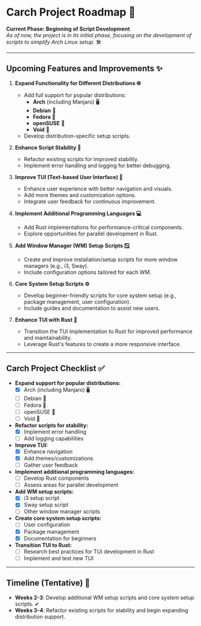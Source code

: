# Carch Project Roadmap 🚀

**Current Phase: Beginning of Script Development**  
*As of now, the project is in its initial phase, focusing on the development of scripts to simplify Arch Linux setup.* 🛠️

---

## Upcoming Features and Improvements ✨

1. **Expand Functionality for Different Distributions 🌐**
   - Add full support for popular distributions:
     - **Arch** (including Manjaro) 🖥️
     - **Debian** 🐧
     - **Fedora** 🍕
     - **openSUSE** 🐢
     - **Void** 🌌
   - Develop distribution-specific setup scripts.

2. **Enhance Script Stability 🔧**
   - Refactor existing scripts for improved stability.
   - Implement error handling and logging for better debugging.

3. **Improve TUI (Text-based User Interface) 🎨**
   - Enhance user experience with better navigation and visuals.
   - Add more themes and customization options.
   - Integrate user feedback for continuous improvement.

4. **Implement Additional Programming Languages 💻**
   - Add Rust implementations for performance-critical components.
   - Explore opportunities for parallel development in Rust.

5. **Add Window Manager (WM) Setup Scripts 🪟**
   - Create and improve installation/setup scripts for more window managers (e.g., i3, Sway).
   - Include configuration options tailored for each WM.

6. **Core System Setup Scripts ⚙️**
   - Develop beginner-friendly scripts for core system setup (e.g., package management, user configuration).
   - Include guides and documentation to assist new users.

7. **Enhance TUI with Rust 🦀**
   - Transition the TUI implementation to Rust for improved performance and maintainability.
   - Leverage Rust's features to create a more responsive interface.

---

## Carch Project Checklist ✅

- **Expand support for popular distributions:**
  - [x] Arch (including Manjaro) 🖥️
  - [ ] Debian 🐧
  - [ ] Fedora 🍕
  - [ ] openSUSE 🐢
  - [ ] Void 🌌

- **Refactor scripts for stability:**
  - [x] Implement error handling
  - [ ] Add logging capabilities

- **Improve TUI:**
  - [x] Enhance navigation
  - [x] Add themes/customizations
  - [ ] Gather user feedback

- **Implement additional programming languages:**
  - [ ] Develop Rust components
  - [ ] Assess areas for parallel development

- **Add WM setup scripts:**
  - [x] i3 setup script
  - [x] Sway setup script
  - [ ] Other window manager scripts

- **Create core system setup scripts:**
  - [ ] User configuration
  - [x] Package management
  - [x] Documentation for beginners

- **Transition TUI to Rust:**
  - [ ] Research best practices for TUI development in Rust
  - [ ] Implement and test new TUI

---

## Timeline (Tentative) 📅

- **Weeks 2-3**: Develop additional WM setup scripts and core system setup scripts. ✔
- **Weeks 3-4**: Refactor existing scripts for stability and begin expanding distribution support.

